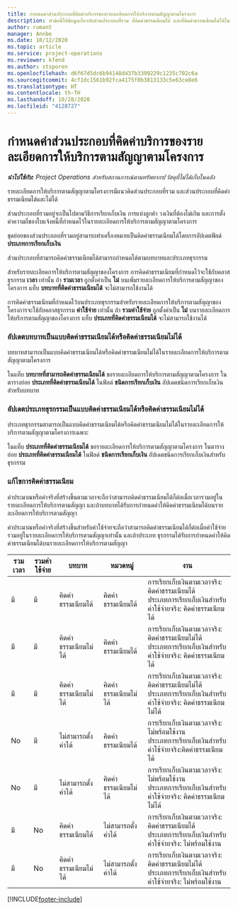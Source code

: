 ```yaml
---
title: กำหนดค่าส่วนประกอบที่คิดค่าบริการของรายละเอียดการให้บริการตามสัญญาตามโครงการ
description: หัวข้อนี้ให้ข้อมูลเกี่ยวกับส่วนประกอบที่รวม ที่คิดค่าธรรมเนียมได้ และที่คิดค่าธรรมเนียมไม่ได้ในรายละเอียดการให้บริการตามสัญญา
author: rumant
manager: Annbe
ms.date: 10/12/2020
ms.topic: article
ms.service: project-operations
ms.reviewer: kfend
ms.author: stsporen
ms.openlocfilehash: d6f67d5dc6b94148d437b3399229c1235c702c6a
ms.sourcegitcommit: 4cf1dc1561b92fca4175f0b3813133c5e63ce8e6
ms.translationtype: HT
ms.contentlocale: th-TH
ms.lasthandoff: 10/28/2020
ms.locfileid: "4128727"
---
```

# <a name="configure-chargeable-components-of-a-project-based-contract-line"></a>กำหนดค่าส่วนประกอบที่คิดค่าบริการของรายละเอียดการให้บริการตามสัญญาตามโครงการ

_**นำไปใช้กับ:** Project Operations สำหรับสถานการณ์ตามทรัพยากร/วัสดุที่ไม่ได้เก็บในคลัง_

รายละเอียดการให้บริการตามสัญญาตามโครงการมีแนวคิดส่วนประกอบที่รวม และส่วนประกอบที่คิดค่าธรรมเนียมได้และไม่ได้

ส่วนประกอบที่รวมอยู่จะเป็นไปตามวิธีการเรียกเก็บเงิน การแบ่งลูกค้า วงเงินที่ต้องไม่เกิน และการตั้งค่าความถี่ของใบแจ้งหนี้ที่กำหนดไว้ในรายละเอียดการให้บริการตามสัญญาตามโครงการ

ชุดย่อยของส่วนประกอบที่รวมอยู่สามารถทำเครื่องหมายเป็นคิดค่าธรรมเนียมได้โดยการอัปเดตฟิลด์ **ประเภทการเรียกเก็บเงิน**

ส่วนประกอบที่สามารถคิดค่าธรรมเนียมได้สามารถกำหนดได้ตามบทบาทและประเภทธุรกรรม

สำหรับรายละเอียดการให้บริการตามสัญญาของโครงการ การคิดค่าธรรมเนียมที่กำหนดไว้จะใช้กับคลาสธุรกรรม **เวลา** เท่านั้น ถ้า **รวมเวลา** ถูกตั้งค่าเป็น **ไม่** บนเพิ่มรายละเอียดการให้บริการตามสัญญาของโครงการ แท็บ **บทบาทที่คิดค่าธรรมเนียมได้** จะไม่สามารถใช้งานได้

การคิดค่าธรรมเนียมที่กำหนดไว้บนประเภทธุรกรรมสำหรับรายละเอียดการให้บริการตามสัญญาของโครงการจะใช้กับคลาสธุรกรรม **ค่าใช้จ่าย** เท่านั้น ถ้า **รวมค่าใช้จ่าย** ถูกตั้งค่าเป็น **ไม่** บนรายละเอียดการให้บริการตามสัญญาของโครงการ แท็บ **ประเภทที่คิดค่าธรรมเนียมได้** จะไม่สามารถใช้งานได้

### <a name="update-a-role-to-be-chargeable-or-non-chargeable"></a>อัปเดตบทบาทเป็นแบบคิดค่าธรรมเนียมได้หรือคิดค่าธรรมเนียมไม่ได้

บทบาทสามารถเป็นแบบคิดค่าธรรมเนียมได้หรือคิดค่าธรรมเนียมไม่ได้ในรายละเอียดการให้บริการตามสัญญาตามโครงการ

ในแท็บ **บทบาทที่สามารถคิดค่าธรรมเนียมได้** ขอรายละเอียดการให้บริการตามสัญญาตามโครงการ ในตารางย่อย **ประเภทที่คิดค่าธรรมเนียมได้** ในฟิลด์ **ชนิดการเรียกเก็บเงิน** อัปเดตชนิดการเรียกเก็บเงินสำหรับบทบาท

### <a name="update-a-transaction-category-to-be-chargeable-or-non-chargeable"></a>อัปเดตประเภทธุรกรรมเป็นแบบคิดค่าธรรมเนียมได้หรือคิดค่าธรรมเนียมไม่ได้

ประเภทธุรกรรมสามารถเป็นแบบคิดค่าธรรมเนียมได้หรือคิดค่าธรรมเนียมไม่ได้ในรายละเอียดการให้บริการตามสัญญาตามโครงการเฉพาะ

ในแท็บ **ประเภทที่คิดค่าธรรมเนียมได้** ขอรายละเอียดการให้บริการตามสัญญาตามโครงการ ในตารางย่อย **ประเภทที่คิดค่าธรรมเนียมได้** ในฟิลด์ **ชนิดการเรียกเก็บเงิน** อัปเดตชนิดการเรียกเก็บเงินสำหรับธุรกรรม

### <a name="resolve-chargeability"></a>แก้ไขการคิดค่าธรรมเนียม

ค่าประมาณหรือค่าจริงที่สร้างขึ้นตามเวลาจะถือว่าสามารถคิดค่าธรรมเนียมได้ก็ต่อเมื่อเวลารวมอยู่ในรายละเอียดการให้บริการตามสัญญา และถ้าบทบาทได้รับการกำหนดค่าให้คิดค่าธรรมเนียมได้บนรายละเอียดการให้บริการตามสัญญา

ค่าประมาณหรือค่าจริงที่สร้างขึ้นสำหรับค่าใช้จ่ายจะถือว่าสามารถคิดค่าธรรมเนียมได้ก็ต่อเมื่อค่าใช้จ่ายรวมอยู่ในรายละเอียดการให้บริการตามสัญญาเท่านั้น และถ้าประเภท ธุรกรรมได้รับการกำหนดค่าให้คิดค่าธรรมเนียมได้บนรายละเอียดการให้บริการตามสัญญา

| รวมเวลา | รวมค่าใช้จ่าย | บทบาท | หมวดหมู่ | งาน |
| --- | --- | --- | --- | --- |
| มี | มี | คิดค่าธรรมเนียมได้ | คิดค่าธรรมเนียมได้ | การเรียกเก็บเงินตามเวลาจริง: คิดค่าธรรมเนียมได้ </br>ประเภทการเรียกเก็บเงินสำหรับค่าใช้จ่ายจริง: คิดค่าธรรมเนียมได้ |
| มี | มี | คิดค่าธรรมเนียมไม่ได้ | คิดค่าธรรมเนียมได้ | การเรียกเก็บเงินตามเวลาจริง: คิดค่าธรรมเนียมไม่ได้ </br>ประเภทการเรียกเก็บเงินสำหรับค่าใช้จ่ายจริง: คิดค่าธรรมเนียมได้ |
| มี | มี | คิดค่าธรรมเนียมไม่ได้ | คิดค่าธรรมเนียมไม่ได้ | การเรียกเก็บเงินตามเวลาจริง: คิดค่าธรรมเนียมไม่ได้ </br>ประเภทการเรียกเก็บเงินสำหรับค่าใช้จ่ายจริง: คิดค่าธรรมเนียมไม่ได้ |
| No | มี | ไม่สามารถตั้งค่าได้ | คิดค่าธรรมเนียมได้ | การเรียกเก็บเงินตามเวลาจริง: ไม่พร้อมใช้งาน </br>ประเภทการเรียกเก็บเงินสำหรับค่าใช้จ่ายจริง:คิดค่าธรรมเนียมได้ |
| No | มี | ไม่สามารถตั้งค่าได้ | คิดค่าธรรมเนียมไม่ได้ | การเรียกเก็บเงินตามเวลาจริง: ไม่พร้อมใช้งาน </br>ประเภทการเรียกเก็บเงินสำหรับค่าใช้จ่ายจริง: คิดค่าธรรมเนียมไม่ได้ |
| มี | No | คิดค่าธรรมเนียมได้ | ไม่สามารถตั้งค่าได้ | การเรียกเก็บเงินตามเวลาจริง: คิดค่าธรรมเนียมได้ </br>ประเภทการเรียกเก็บเงินสำหรับค่าใช้จ่ายจริง: ไม่พร้อมใช้งาน |
| มี | No | คิดค่าธรรมเนียมไม่ได้ | ไม่สามารถตั้งค่าได้ | การเรียกเก็บเงินตามเวลาจริง: คิดค่าธรรมเนียมไม่ได้ </br> ประเภทการเรียกเก็บเงินสำหรับค่าใช้จ่ายจริง: ไม่พร้อมใช้งาน |


[!INCLUDE[footer-include](../includes/footer-banner.md)]